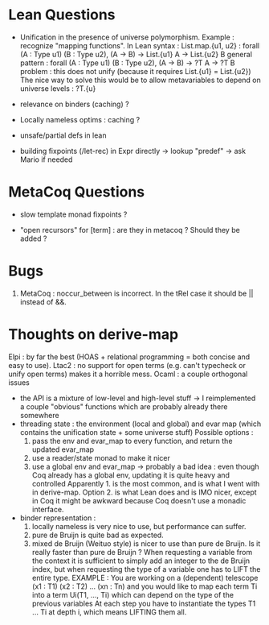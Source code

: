# Lean Questions

- Unification in the presence of universe polymorphism.
Example : recognize "mapping functions". In Lean syntax :
  List.map.{u1, u2} : forall (A : Type u1) (B : Type u2), (A -> B) -> List.{u1} A -> List.{u2} B
general pattern : 
  forall (A : Type u1) (B : Type u2), (A -> B) -> ?T A -> ?T B
problem : this does not unify (because it requires List.{u1} = List.{u2})
The nice way to solve this would be to allow metavariables to depend on universe levels : ?T.{u}

- relevance on binders (caching) ?

- Locally nameless optims : caching ?

- unsafe/partial defs in lean

- building fixpoints (/let-rec) in Expr directly 
-> lookup "predef"
-> ask Mario if needed

# MetaCoq Questions

- slow template monad fixpoints ?

- "open recursors" for [term] : are they in metacoq ? Should they be added ?

# Bugs

1. MetaCoq : noccur_between is incorrect. In the tRel case it should be || instead of &&.

# Thoughts on derive-map 

Elpi : by far the best (HOAS + relational programming = both concise and easy to use).
Ltac2 : no support for open terms (e.g. can't typecheck or unify open terms) makes it a horrible mess.
Ocaml : a couple orthogonal issues
- the API is a mixture of low-level and high-level stuff -> I reimplemented a couple "obvious" functions which are probably already there somewhere
- threading state : the environment (local and global) and evar map (which contains the unification state + some universe stuff)
  Possible options :
  1. pass the env and evar_map to every function, and return the updated evar_map
  2. use a reader/state monad to make it nicer
  3. use a global env and evar_map -> probably a bad idea : even though Coq already has a global env, updating it is quite heavy and controlled
  Apparently 1. is the most common, and is what I went with in derive-map.
  Option 2. is what Lean does and is IMO nicer, except in Coq it might be awkward because Coq doesn't use a monadic interface.
- binder representation :
  1. locally nameless is very nice to use, but performance can suffer.
  2. pure de Bruijn is quite bad as expected.
  3. mixed de Bruijn (Weituo style) is nicer to use than pure de Bruijn.
     Is it really faster than pure de Bruijn ? When requesting a variable from the context it is sufficient to simply add an integer to the de Bruijn index,
     but when requesting the type of a variable one has to LIFT the entire type.
     EXAMPLE :
       You are working on a (dependent) telescope (x1 : T1) (x2 : T2) ... (xn : Tn)
       and you would like to map each term Ti into a term Ui(T1, ..., Ti) which can depend on the type of the previous variables
       At each step you have to instantiate the types T1 ... Ti at depth i, which means LIFTING them all. 
     
 
